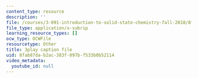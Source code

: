 ```yaml
---
content_type: resource
description: ''
file: /courses/3-091-introduction-to-solid-state-chemistry-fall-2018/8fab87dab2ac383f097bf533b0b52114_5i4fd-BhAt0.srt
file_type: application/x-subrip
learning_resource_types: []
ocw_type: OCWFile
resourcetype: Other
title: 3play caption file
uid: 8fab87da-b2ac-383f-097b-f533b0b52114
video_metadata:
  youtube_id: null
---
```

